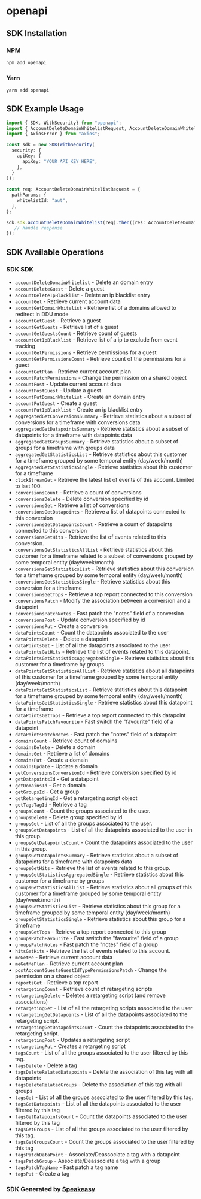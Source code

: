 # openapi

<!-- Start SDK Installation -->
## SDK Installation

### NPM

```bash
npm add openapi
```

### Yarn

```bash
yarn add openapi
```
<!-- End SDK Installation -->

<!-- Start SDK Example Usage -->
## SDK Example Usage

```typescript
import { SDK, WithSecurity} from "openapi";
import { AccountDeleteDomainWhitelistRequest, AccountDeleteDomainWhitelistResponse } from "openapi/src/sdk/models/operations";
import { AxiosError } from "axios";

const sdk = new SDK(WithSecurity(
  security: {
    apiKey: {
      apiKey: "YOUR_API_KEY_HERE",
    },
  }
));
    
const req: AccountDeleteDomainWhitelistRequest = {
  pathParams: {
    whitelistId: "aut",
  },
};

sdk.sdk.accountDeleteDomainWhitelist(req).then((res: AccountDeleteDomainWhitelistResponse | AxiosError) => {
   // handle response
});
```
<!-- End SDK Example Usage -->

<!-- Start SDK Available Operations -->
## SDK Available Operations

### SDK SDK

* `accountDeleteDomainWhitelist` - Delete an domain entry
* `accountDeleteGuest` - Delete a guest
* `accountDeleteIpBlacklist` - Delete an ip blacklist entry
* `accountGet` - Retrieve current account data
* `accountGetDomainWhitelist` - Retrieve list of a domains allowed to redirect in DDU mode
* `accountGetGuest` - Retrieve a guest
* `accountGetGuests` - Retrieve list of a guest
* `accountGetGuestsCount` - Retrieve count of guests
* `accountGetIpBlacklist` - Retrieve list of a ip to exclude from event tracking
* `accountGetPermissions` - Retrieve permissions for a guest
* `accountGetPermissionsCount` - Retrieve count of the permissions for a guest
* `accountGetPlan` - Retrieve current account plan
* `accountPatchPermissions` - Change the permission on a shared object
* `accountPost` - Update current account data
* `accountPostGuest` - Update a guest
* `accountPutDomainWhitelist` - Create an domain entry
* `accountPutGuest` - Create a guest
* `accountPutIpBlacklist` - Create an ip blacklist entry
* `aggregatedGetConversionsSummary` - Retrieve statistics about a subset of conversions for a timeframe with conversions data
* `aggregatedGetDatapointsSummary` - Retrieve statistics about a subset of datapoints for a timeframe with datapoints data
* `aggregatedGetGroupsSummary` - Retrieve statistics about a subset of groups for a timeframe with groups data
* `aggregatedGetStatisticsList` - Retrieve statistics about this customer for a timeframe grouped by some temporal entity (day/week/month)
* `aggregatedGetStatisticsSingle` - Retrieve statistics about this customer for a timeframe
* `clickStreamGet` - Retrieve the latest list of events of this account. Limited to last 100.
* `conversionsCount` - Retrieve a count of conversions
* `conversionsDelete` - Delete conversion specified by id
* `conversionsGet` - Retrieve a list of conversions
* `conversionsGetDatapoints` - Retrieve a list of datapoints connected to this conversion
* `conversionsGetDatapointsCount` - Retrieve a count of datapoints connected to this conversion
* `conversionsGetHits` - Retrieve the list of events related to this conversion.
* `conversionsGetStatisticsAllList` - Retrieve statistics about this customer for a timeframe related to a subset of conversions grouped by some temporal entity (day/week/month)
* `conversionsGetStatisticsList` - Retrieve statistics about this conversion for a timeframe grouped by some temporal entity (day/week/month)
* `conversionsGetStatisticsSingle` - Retrieve statistics about this conversion for a timeframe
* `conversionsGetTops` - Retrieve a top report connected to this conversion
* `conversionsPatch` - Modify the association between a conversion and a datapoint
* `conversionsPatchNotes` - Fast patch the "notes" field of a conversion
* `conversionsPost` - Update conversion specified by id
* `conversionsPut` - Create a conversion
* `dataPointsCount` - Count the datapoints associated to the user
* `dataPointsDelete` - Delete a datapoint
* `dataPointsGet` - List of all the datapoints associated to the user
* `dataPointsGetHits` - Retrieve the list of events related to this datapoint.
* `dataPointsGetStatisticsAggregatedSingle` - Retrieve statistics about this customer for a timeframe by groups
* `dataPointsGetStatisticsAllList` - Retrieve statistics about all datapoints of this customer for a timeframe grouped by some temporal entity (day/week/month)
* `dataPointsGetStatisticsList` - Retrieve statistics about this datapoint for a timeframe grouped by some temporal entity (day/week/month)
* `dataPointsGetStatisticsSingle` - Retrieve statistics about this datapoint for a timeframe
* `dataPointsGetTops` - Retrieve a top report connected to this datapoint
* `dataPointsPatchFavourite` - Fast switch the "favourite" field of a datapoint
* `dataPointsPatchNotes` - Fast patch the "notes" field of a datapoint
* `domainsCount` - Retrieve count of domains
* `domainsDelete` - Delete a domain
* `domainsGet` - Retrieve a list of domains
* `domainsPut` - Create a domain
* `domainsUpdate` - Update a domain
* `getConversionsConversionId` - Retrieve conversion specified by id
* `getDatapointsId` - Get a datapoint
* `getDomainsId` - Get a domain
* `getGroupsId` - Get a group
* `getRetargetingId` - Get a retargeting script object
* `getTagsTagId` - Retrieve a tag
* `groupsCount` - Count the groups associated to the user.
* `groupsDelete` - Delete group specified by id
* `groupsGet` - List of all the groups associated to the user.
* `groupsGetDatapoints` - List of all the datapoints associated to the user in this group.
* `groupsGetDatapointsCount` - Count the datapoints associated to the user in this group.
* `groupsGetDatapointsSummary` - Retrieve statistics about a subset of datapoints for a timeframe with datapoints data
* `groupsGetHits` - Retrieve the list of events related to this group.
* `groupsGetStatisticsAggregatedSingle` - Retrieve statistics about this customer for a timeframe by groups
* `groupsGetStatisticsAllList` - Retrieve statistics about all groups of this customer for a timeframe grouped by some temporal entity (day/week/month)
* `groupsGetStatisticsList` - Retrieve statistics about this group for a timeframe grouped by some temporal entity (day/week/month)
* `groupsGetStatisticsSingle` - Retrieve statistics about this group for a timeframe
* `groupsGetTops` - Retrieve a top report connected to this group
* `groupsPatchFavourite` - Fast switch the "favourite" field of a group
* `groupsPatchNotes` - Fast patch the "notes" field of a group
* `hitsGetHits` - Retrieve the list of events related to this account.
* `meGetMe` - Retrieve current account data
* `meGetMePlan` - Retrieve current account plan
* `postAccountGuestsGuestIdTypePermissionsPatch` - Change the permission on a shared object
* `reportsGet` - Retrieve a top report
* `retargetingCount` - Retrieve count of retargeting scripts
* `retargetingDelete` - Deletes a retargeting script (and remove associations)
* `retargetingGet` - List of all the retargeting scripts associated to the user
* `retargetingGetDatapoints` - List of all the datapoints associated to the retargeting script.
* `retargetingGetDatapointsCount` - Count the datapoints associated to the retargeting script.
* `retargetingPost` - Updates a retargeting script
* `retargetingPut` - Creates a retargeting script
* `tagsCount` - List of all the groups associated to the user filtered by this tag.
* `tagsDelete` - Delete a tag
* `tagsDeleteRelatedDatapoints` - Delete the association of this tag with all datapoints
* `tagsDeleteRelatedGroups` - Delete the association of this tag with all groups
* `tagsGet` - List of all the groups associated to the user filtered by this tag.
* `tagsGetDatapoints` - List of all the datapoints associated to the user filtered by this tag
* `tagsGetDatapointsCount` - Count the datapoints associated to the user filtered by this tag
* `tagsGetGroups` - List of all the groups associated to the user filtered by this tag.
* `tagsGetGroupsCount` - Count the groups associated to the user filtered by this tag
* `tagsPatchDataPoint` - Associate/Deassociate a tag with a datapoint
* `tagsPatchGroup` - Associate/Deassociate a tag with a group
* `tagsPatchTagName` - Fast patch a tag name
* `tagsPut` - Create a tag

<!-- End SDK Available Operations -->

### SDK Generated by [Speakeasy](https://docs.speakeasyapi.dev/docs/using-speakeasy/client-sdks)
